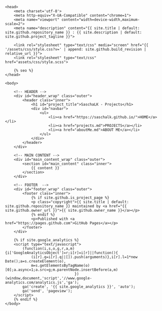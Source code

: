 <!DOCTYPE html>
<html lang="{{ site.lang | default: "en-US" }}">

    <head>
        <meta charset='utf-8'>
        <meta http-equiv="X-UA-Compatible" content="chrome=1">
        <meta name="viewport" content="width=device-width,maximum-scale=2">
        <meta name="description" content="{{ site.title | default: site.github.repository_name }} : {{ site.description | default: site.github.project_tagline }}">

        <link rel="stylesheet" type="text/css" media="screen" href="{{ '/assets/css/style.css?v=' | append: site.github.build_revision | relative_url }}">
        <link rel="stylesheet" type="text/css" href="assets/css/style.scss">

        {% seo %}
    </head>

    <body>

        <!-- HEADER -->
        <div id="header_wrap" class="outer">
            <header class="inner">
                <h1 id="project_title">SaschaLK - Projects</h1>
                <div id="navbar">
                    <ul>
                        <li><a href="https://saschalk.github.io/">HOME</a></li>
                        <li><a href="projects.md">PROJECTS</a></li>
                        <li><a href="aboutMe.md">ABOUT ME</a></li>
                    </ul>
                </div>
            </header>
        </div>

        <!-- MAIN CONTENT -->
        <div id="main_content_wrap" class="outer">
            <section id="main_content" class="inner">
                {{ content }}
            </section>
        </div>

        <!-- FOOTER  -->
        <div id="footer_wrap" class="outer">
            <footer class="inner">
                {% if site.github.is_project_page %}
                <p class="copyright">{{ site.title | default: site.github.repository_name }} maintained by <a href="{{ site.github.owner_url }}">{{ site.github.owner_name }}</a></p>
                {% endif %}
                <p>Published with <a href="https://pages.github.com">GitHub Pages</a></p>
            </footer>
        </div>

        {% if site.google_analytics %}
        <script type="text/javascript">
            (function(i,s,o,g,r,a,m){i['GoogleAnalyticsObject']=r;i[r]=i[r]||function(){
                (i[r].q=i[r].q||[]).push(arguments)},i[r].l=1*new Date();a=s.createElement(o),
                m=s.getElementsByTagName(o)[0];a.async=1;a.src=g;m.parentNode.insertBefore(a,m)
                                    })(window,document,'script','//www.google-analytics.com/analytics.js','ga');
            ga('create', '{{ site.google_analytics }}', 'auto');
            ga('send', 'pageview');
        </script>
        {% endif %}
    </body>
</html>
